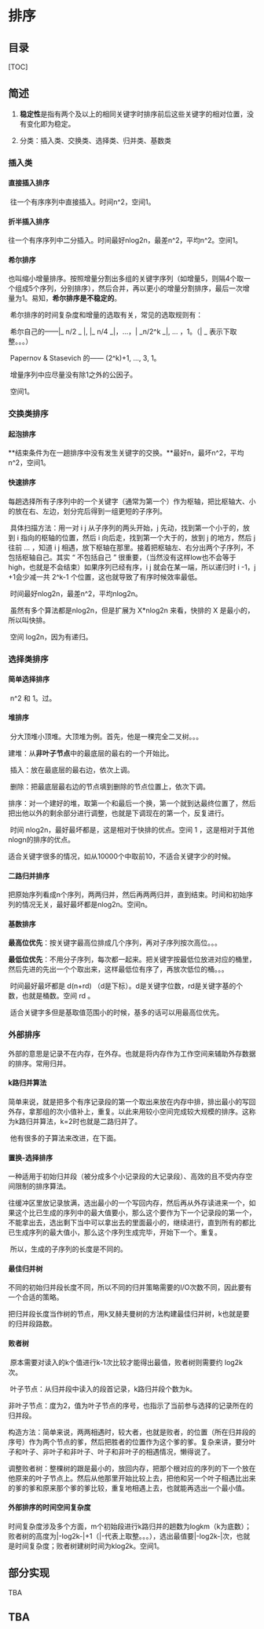 # 排序

## 目录

[TOC]

## 简述

1. **稳定性**是指有两个及以上的相同关键字时排序前后这些关键字的相对位置，没有变化即为稳定。

2. 分类：插入类、交换类、选择类、归并类、基数类

### 插入类

#### 直接插入排序

​	往一个有序序列中直接插入。时间n^2，空间1。

#### 折半插入排序

​	往一个有序序列中二分插入。时间最好nlog2n，最差n^2，平均n^2。空间1。

#### 希尔排序

​	也叫缩小增量排序。按照增量分割出多组的关键字序列（如增量5，则隔4个取一个组成5个序列，分别排序），然后合并，再以更小的增量分割排序，最后一次增量为1。易知，**希尔排序是不稳定的**。

​	希尔排序的时间复杂度和增量的选取有关，常见的选取规则有：

​		希尔自己的——|_ n/2 _ |, |_ n/4 _|，...，| _n/2^k _|, ... ，1。（| _ 表示下取整。。。）

​		Papernov & Stasevich 的—— (2^k)+1, ..., 3, 1。

​	增量序列中应尽量没有除1之外的公因子。

​	空间1。

### 交换类排序

#### 起泡排序

​	**结束条件为在一趟排序中没有发生关键字的交换。**最好n，最坏n^2，平均n^2，空间1。

#### 快速排序

​	每趟选择所有子序列中的一个关键字（通常为第一个）作为枢轴，把比枢轴大、小的放在右、左边，划分完后得到一组更短的子序列。

​	具体扫描方法：用一对 i j 从子序列的两头开始，j 先动，找到第一个小于的，放到 i 指向的枢轴的位置，然后 i 向后走，找到第一个大于的，放到 j 的地方，然后 j 往前 ... ，知道 i j 相遇，放下枢轴在那里。接着把枢轴左、右分出两个子序列，不包括枢轴自己。其实 “ 不包括自己 ” 很重要，（当然没有这样low也不会等于high，也就是不会结束）如果序列已经有序，i j 就会在某一端，所以递归时 i -1，j +1会少减一共 2^k-1 个位置，这也就导致了有序时候效率最低。

​	时间最好nlog2n，最差n^2，平均nlog2n。

​	虽然有多个算法都是nlog2n，但是扩展为 X*nlog2n 来看，快排的 X 是最小的，所以叫快排。

​	空间 log2n，因为有递归。

### 选择类排序

#### 简单选择排序

​	n^2 和 1。过。

#### 堆排序

​	分大顶堆小顶堆。大顶堆为例。首先，他是一棵完全二叉树。。。

​	建堆：从**非叶子节点**中的最底层的最右的一个开始比。

​	插入：放在最底层的最右边，依次上调。

​	删除：把最底层最右边的节点填到删除的节点位置上，依次下调。

​	排序：对一个建好的堆，取第一个和最后一个换，第一个就到达最终位置了，然后把出他以外的剩余部分进行调整，也就是下调现在的第一个，反复进行。

​	时间 nlog2n，最好最坏都是，这是相对于快排的优点。空间 1 ，这是相对于其他nlogn的排序的优点。

​	适合关键字很多的情况，如从10000个中取前10，不适合关键字少的时候。

#### 二路归并排序

​	把原始序列看成n个序列，两两归并，然后再两两归并，直到结束。时间和初始序列的情况无关，最好最坏都是nlog2n。空间n。

#### 基数排序

​	**最高位优先**：按关键字最高位排成几个序列，再对子序列按次高位。。。

​	**最低位优先**：不用分子序列，每次都一起来。把关键字按最低位放进对应的桶里，然后先进的先出一个个取出来，这样最低位有序了，再放次低位的桶。。。

​	时间最好最坏都是 d(n+rd) （d是下标）。d是关键字位数，rd是关键字基的个数，也就是桶数。空间 rd 。

​	适合关键字多但是基取值范围小的时候，基多的话可以用最高位优先。

### 外部排序

​	外部的意思是记录不在内存，在外存。也就是将内存作为工作空间来辅助外存数据的排序。常用归并。

#### k路归并算法

​	简单来说，就是把多个有序记录段的第一个取出来放在内存中排，排出最小的写回外存，拿那组的次小值补上，重复。以此来用较小空间完成较大规模的排序。这称为k路归并算法，k=2时也就是二路归并了。

​	他有很多的子算法来改进，在下面。

#### 置换-选择排序

​	一种适用于初始归并段（被分成多个小记录段的大记录段）、高效的且不受内存空间限制的排序算法。

​	往缓冲区里放记录放满，选出最小的一个写回内存，然后再从外存读进来一个，如果这个比已生成的序列中的最大值要小，那么这个要作为下一个记录段的第一个，不能拿出去，选出剩下当中可以拿出去的里面最小的，继续进行，直到所有的都比已生成序列的最大值小，那么这个序列生成完毕，开始下一个。重复。

​	所以，生成的子序列的长度是不同的。

#### 最佳归并树

​	不同的初始归并段长度不同，所以不同的归并策略需要的I/O次数不同，因此要有一个合适的策略。

​	把归并段长度当作树的节点，用k叉赫夫曼树的方法构建最佳归并树，k也就是要的归并段路数。

#### 败者树

​	原本需要对读入的k个值进行k-1次比较才能得出最值，败者树则需要约 log2k 次。

​	叶子节点：从归并段中读入的段首记录，k路归并段个数为k。

​	非叶子节点：度为2，值为叶子节点的序号，也指示了当前参与选择的记录所在的归并段。

​	构造方法：简单来说，两两相遇时，较大者，也就是败者，的位置（所在归并段的序号）作为两个节点的爹，然后把胜者的位置作为这个爹的爹。复杂来讲，要分叶子和叶子、非叶子和非叶子、叶子和非叶子的相遇情况，懒得说了。

​	调整败者树：整棵树的跟是最小的，放回内存，把那个根对应的序列的下一个放在他原来的叶子节点上。然后从他那里开始比较上去，把他和另一个叶子相遇比出来的爹的爹和原来那个爹的爹比较，重复地相遇上去，也就能再选出一个最小值。

#### 外部排序的时间空间复杂度

​	时间复杂度涉及多个方面，m个初始段进行k路归并的趟数为logkm（k为底数）；败者树的高度为|-log2k-|+1（|-代表上取整。。。），选出最值要|-log2k-|次，也就是时间复杂度；败者树建树时间为klog2k。空间1。

## 部分实现

TBA

## TBA